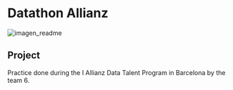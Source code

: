 # Datathon Allianz

<p align="center">

![imagen_readme](https://upload.wikimedia.org/wikipedia/commons/thumb/6/6e/Allianz_logo.svg/2560px-Allianz_logo.svg.png)


</p>



## Project

Practice done during the I Allianz Data Talent Program in Barcelona by the team 6.
